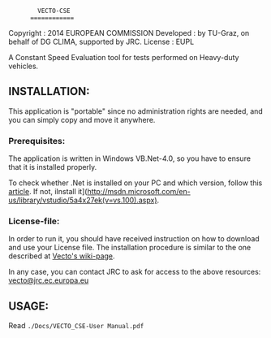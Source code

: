             VECTO-CSE
          ============

Copyright : 2014 EUROPEAN COMMISSION
Developed : by TU-Graz, on behalf of DG CLIMA, supported by JRC.
License   : EUPL

A Constant Speed Evaluation tool for tests performed on Heavy-duty vehicles.



## INSTALLATION:

This application is "portable" since no administration rights are needed, 
and you can simply copy and move it anywhere. 

### Prerequisites:

The application is written in Windows VB.Net-4.0, so you have to ensure 
that it is installed properly.

To check whether .Net is installed on your PC and which version, 
follow this [article](http://support.microsoft.com/kb/318785/en-us).
If not, iInstall it](http://msdn.microsoft.com/en-us/library/vstudio/5a4x27ek(v=vs.100).aspx).



### License-file:

In order to run it, you should have received instruction on how to download 
and use your License file.  The installation procedure is similar to the one
described at [Vecto's wiki-page](https://webgate.ec.europa.eu/CITnet/confluence/display/VECTO/Installation+instructions).

In any case, you can contact JRC to ask for access to the above resources: 
    vecto@jrc.ec.europa.eu




## USAGE:

Read `./Docs/VECTO_CSE-User Manual.pdf`
